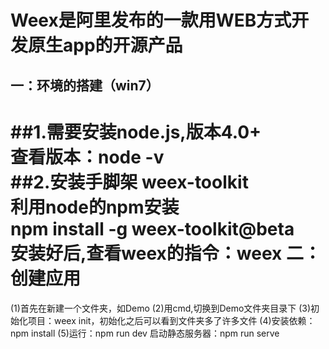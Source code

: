 Weex是阿里发布的一款用WEB方式开发原生app的开源产品
================================================  
一：环境的搭建（win7）
---------------------------
##1.需要安装node.js,版本4.0+      
查看版本：node -v  
##2.安装手脚架 weex-toolkit    
利用node的npm安装  
npm install -g weex-toolkit@beta  
安装好后,查看weex的指令：weex 
二：创建应用  
======================================
(1)首先在新建一个文件夹，如Demo 
(2)用cmd,切换到Demo文件夹目录下 
(3)初始化项目：weex init，初始化之后可以看到文件夹多了许多文件 
(4)安装依赖：npm install
(5)运行：npm run dev 
启动静态服务器：npm run serve
